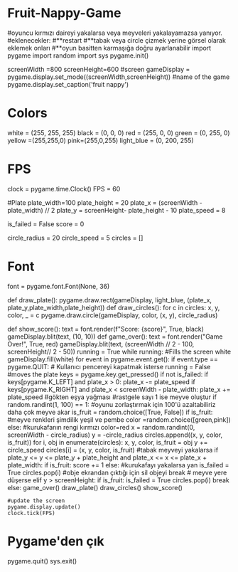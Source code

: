 # Fruit-Nappy-Game
#oyuncu kırmızı daireyi yakalarsa veya meyveleri yakalayamazsa yanıyor. 
#eklenecekler:
#**restart
#**tabak veya circle çizmek yerine görsel olarak eklemek onları
#**oyun basitten karmaşığa doğru ayarlanabilir
import pygame
import random
import sys
pygame.init()

screenWidth =800
screenHeight=600
#screen
gameDisplay = pygame.display.set_mode((screenWidth,screenHeight)) 
#name of the game
pygame.display.set_caption('fruit nappy') 

# Colors
white = (255, 255, 255)
black = (0, 0, 0)
red = (255, 0, 0)
green = (0, 255, 0)
yellow =(255,255,0)
pink=(255,0,255)
light_blue = (0, 200, 255)

# FPS
clock = pygame.time.Clock()
FPS = 60

#Plate
plate_width=100
plate_height = 20
plate_x = (screenWidth - plate_width) // 2
plate_y = screenHeight- plate_height - 10
plate_speed = 8

is_failed = False 
score = 0

circle_radius = 20
circle_speed = 5
circles = [] 

# Font
font = pygame.font.Font(None, 36)

def draw_plate():
    pygame.draw.rect(gameDisplay, light_blue, (plate_x, plate_y,plate_width,plate_height))
def draw_circles():
    for c in circles:
        x, y, color, _ = c
        pygame.draw.circle(gameDisplay, color, (x, y), circle_radius)

def show_score():
    text = font.render(f"Score: {score}", True, black)
    gameDisplay.blit(text, (10, 10))
def game_over():
    text = font.render("Game Over!", True, red)
    gameDisplay.blit(text, (screenWidth // 2 - 100, screenHeight// 2 - 50))
running = True
while running:
    #Fills the screen white
    gameDisplay.fill(white)
    for event in pygame.event.get():
        if event.type == pygame.QUIT:  # Kullanıcı pencereyi kapatmak isterse
            running = False
    #moves the plate
    keys = pygame.key.get_pressed()
    if not is_failed:
        if keys[pygame.K_LEFT] and plate_x > 0:
            plate_x -= plate_speed
        if keys[pygame.K_RIGHT] and plate_x < screenWidth - plate_width:
            plate_x += plate_speed
        #gökten eşya yağması 
        #rastgele sayı 1 ise meyve oluştur
        if random.randint(1, 100) == 1: #oyunu zorlaştırmak için 100'ü azaltabiliriz daha çok meyve akar
            is_fruit = random.choice([True, False])
            if is_fruit: #meyve renkleri şimdilik yeşil ve pembe
                color =random.choice([green,pink])
            else: #kurukafanın rengi kırmızı
                color=red
            x = random.randint(0, screenWidth - circle_radius)
            y = -circle_radius
            circles.append((x, y, color, is_fruit))
        for i, obj in enumerate(circles):
            x, y, color, is_fruit = obj
            y += circle_speed
            circles[i] = (x, y, color, is_fruit)
            #tabak meyveyi yakalarsa
            if plate_y <= y <= plate_y + plate_height and plate_x <= x <= plate_x + plate_width:
                if is_fruit:
                    score += 1
                else: #kurukafayı yakalarsa yan
                    is_failed = True
                circles.pop(i) #obje ekrandan çıktığı için sil objeyi
                break
            # meyve yere düşerse
            elif y > screenHeight:
                if is_fruit:
                    is_failed = True
                circles.pop(i)
                break
    else:
        game_over()
    draw_plate()
    draw_circles()
    show_score()

    #update the screen
    pygame.display.update()
    clock.tick(FPS)
# Pygame'den çık
pygame.quit()
sys.exit()
